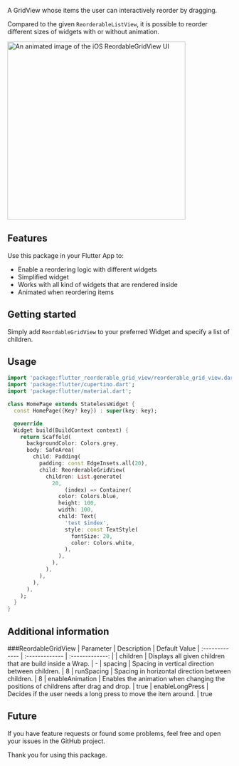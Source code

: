A GridView whose items the user can interactively reorder by dragging. 

Compared to the given `ReorderableListView`, it
is possible to reorder different sizes of widgets with or without animation.

<p>
  <img src="https://github.com/karvulf/flutter-reorderable-grid-view/blob/master/doc/flutter_reordable_grid_view_preview_ios.gif?raw=true"
    alt="An animated image of the iOS ReordableGridView UI" height="400"/>
</p>

## Features

Use this package in your Flutter App to:
- Enable a reordering logic with different widgets
- Simplified widget
- Works with all kind of widgets that are rendered inside
- Animated when reordering items

## Getting started
Simply add `ReordableGridView` to your preferred Widget and specify a list of children.

## Usage

```dart
import 'package:flutter_reorderable_grid_view/reorderable_grid_view.dart';
import 'package:flutter/cupertino.dart';
import 'package:flutter/material.dart';

class HomePage extends StatelessWidget {
  const HomePage({Key? key}) : super(key: key);

  @override
  Widget build(BuildContext context) {
    return Scaffold(
      backgroundColor: Colors.grey,
      body: SafeArea(
        child: Padding(
          padding: const EdgeInsets.all(20),
          child: ReorderableGridView(
            children: List.generate(
              20,
                  (index) => Container(
                color: Colors.blue,
                height: 100,
                width: 100,
                child: Text(
                  'test $index',
                  style: const TextStyle(
                    fontSize: 20,
                    color: Colors.white,
                  ),
                ),
              ),
            ),
          ),
        ),
      ),
    );
  }
}
```

## Additional information
###ReordableGridView
| Parameter | Description | Default Value
| :------------- | :------------- | :-------------: |
| children | Displays all given children that are build inside a Wrap. | -
| spacing | Spacing in vertical direction between children. | 8
| runSpacing | Spacing in horizontal direction between children. | 8
| enableAnimation | Enables the animation when changing the positions of childrens after drag and drop. | true
| enableLongPress | Decides if the user needs a long press to move the item around. | true

## Future
If you have feature requests or found some problems, feel free and open your issues in the GitHub project.

Thank you for using this package.